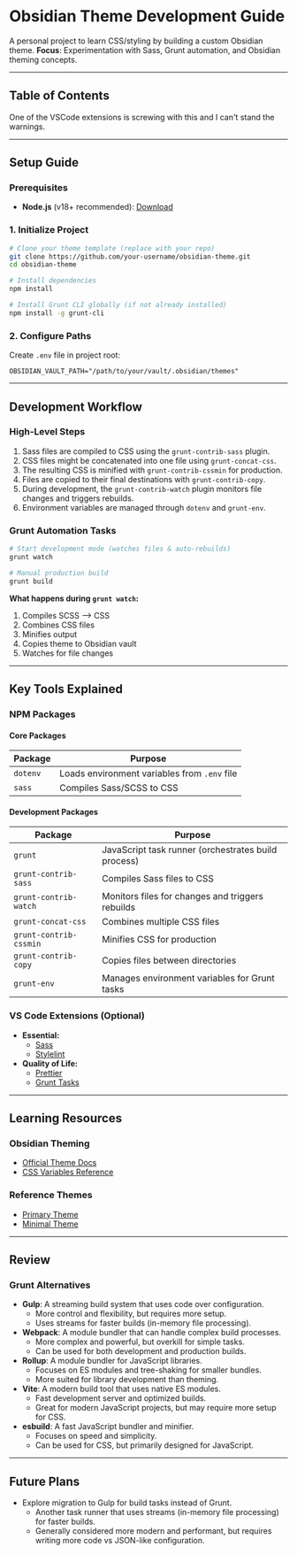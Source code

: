 # Obsidian Theme Development Guide

A personal project to learn CSS/styling by building a custom Obsidian theme.
**Focus**: Experimentation with Sass, Grunt automation, and Obsidian theming concepts.

---

## Table of Contents

One of the VSCode extensions is screwing with this and I can't stand the warnings.

---

## Setup Guide

### Prerequisites

- **Node.js** (v18+ recommended): [Download](https://nodejs.org/)

### 1. Initialize Project

```bash
# Clone your theme template (replace with your repo)
git clone https://github.com/your-username/obsidian-theme.git
cd obsidian-theme

# Install dependencies
npm install

# Install Grunt CLI globally (if not already installed)
npm install -g grunt-cli
```

### 2. Configure Paths

Create `.env` file in project root:

```env
OBSIDIAN_VAULT_PATH="/path/to/your/vault/.obsidian/themes"
```

---

## Development Workflow

### High-Level Steps

1. Sass files are compiled to CSS using the `grunt-contrib-sass` plugin.
2. CSS files might be concatenated into one file using `grunt-concat-css`.
3. The resulting CSS is minified with `grunt-contrib-cssmin` for production.
4. Files are copied to their final destinations with `grunt-contrib-copy`.
5. During development, the `grunt-contrib-watch` plugin monitors file changes and triggers rebuilds.
6. Environment variables are managed through `dotenv` and `grunt-env`.

### Grunt Automation Tasks

```bash
# Start development mode (watches files & auto-rebuilds)
grunt watch

# Manual production build
grunt build
```

**What happens during `grunt watch`:**

1. Compiles SCSS --> CSS
2. Combines CSS files
3. Minifies output
4. Copies theme to Obsidian vault
5. Watches for file changes

---

## Key Tools Explained

### NPM Packages

#### Core Packages

| Package  | Purpose                                      |
| -------- | -------------------------------------------- |
| `dotenv` | Loads environment variables from `.env` file |
| `sass`   | Compiles Sass/SCSS to CSS                    |

#### Development Packages

| Package                | Purpose                                             |
| ---------------------- | --------------------------------------------------- |
| `grunt`                | JavaScript task runner (orchestrates build process) |
| `grunt-contrib-sass`   | Compiles Sass files to CSS                          |
| `grunt-contrib-watch`  | Monitors files for changes and triggers rebuilds    |
| `grunt-concat-css`     | Combines multiple CSS files                         |
| `grunt-contrib-cssmin` | Minifies CSS for production                         |
| `grunt-contrib-copy`   | Copies files between directories                    |
| `grunt-env`            | Manages environment variables for Grunt tasks       |

### VS Code Extensions (Optional)

- **Essential:**
  - [Sass](https://marketplace.visualstudio.com/items?itemName=Syler.sass-indented)
  - [Stylelint](https://marketplace.visualstudio.com/items?itemName=stylelint.vscode-stylelint)
- **Quality of Life:**
  - [Prettier](https://marketplace.visualstudio.com/items?itemName=esbenp.prettier-vscode)
  - [Grunt Tasks](https://marketplace.visualstudio.com/items?itemName=anthonydiamonds.grunt-tasks)

---

## Learning Resources

### Obsidian Theming

- [Official Theme Docs](https://docs.obsidian.md/Themes/App+themes/Build+a+theme)
- [CSS Variables Reference](https://docs.obsidian.md/Themes/App+themes/CSS+variables)

### Reference Themes

- [Primary Theme](https://github.com/primary-theme/obsidian)
- [Minimal Theme](https://github.com/kepano/obsidian-minimal)

---

## Review

### Grunt Alternatives

- **Gulp**: A streaming build system that uses code over configuration.
  - More control and flexibility, but requires more setup.
  - Uses streams for faster builds (in-memory file processing).
- **Webpack**: A module bundler that can handle complex build processes.
  - More complex and powerful, but overkill for simple tasks.
  - Can be used for both development and production builds.
- **Rollup**: A module bundler for JavaScript libraries.
  - Focuses on ES modules and tree-shaking for smaller bundles.
  - More suited for library development than theming.
- **Vite**: A modern build tool that uses native ES modules.
  - Fast development server and optimized builds.
  - Great for modern JavaScript projects, but may require more setup for CSS.
- **esbuild**: A fast JavaScript bundler and minifier.
  - Focuses on speed and simplicity.
  - Can be used for CSS, but primarily designed for JavaScript.

---

## Future Plans

- Explore migration to Gulp for build tasks instead of Grunt.
  - Another task runner that uses streams (in-memory file processing) for faster builds.
  - Generally considered more modern and performant, but requires writing more code vs JSON-like configuration.
